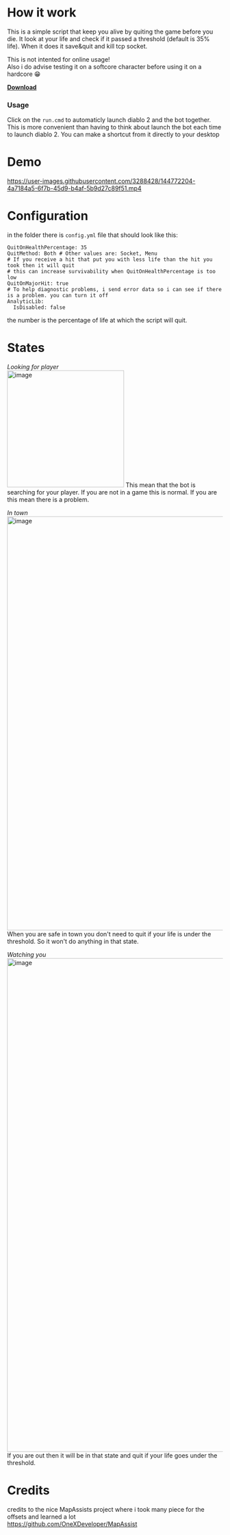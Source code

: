 # How it work
This is a simple script that keep you alive by quiting the game before you die.
It look at your life and check if it passed a threshold (default is 35% life). When it does it save&quit and kill tcp socket.

This is not intented for online usage!  
Also i do advise testing it on a softcore character before using it on a hardcore 😁

**[Download](https://github.com/GitMyCode/d2r-chicken-bot/releases)**

### Usage
Click on the `run.cmd` to automaticly launch diablo 2 and the bot together. This is more convenient than having to think about launch the bot each time to launch diablo 2. You can make a shortcut from it directly to your desktop

# Demo
https://user-images.githubusercontent.com/3288428/144772204-4a7184a5-6f7b-45d9-b4af-5b9d27c89f51.mp4

# Configuration
in the folder there is `config.yml` file that should look like this:
```
QuitOnHealthPercentage: 35
QuitMethod: Both # Other values are: Socket, Menu
# If you receive a hit that put you with less life than the hit you took then it will quit
# this can increase survivability when QuitOnHealthPercentage is too low
QuitOnMajorHit: true 
# To help diagnostic problems, i send error data so i can see if there is a problem. you can turn it off
AnalyticLib:
  IsDisabled: false
```
the number is the percentage of life at which the script will quit.

# States

*Looking for player*  
<img width="273" alt="image" src="https://user-images.githubusercontent.com/3288428/144770378-46cf7e82-de04-4580-b1da-2317ac1cf635.png">
This mean that the bot is searching for your player. If you are not in a game this is normal. If you are this mean there is a problem.

*In town*   
<img width="967" alt="image" src="https://user-images.githubusercontent.com/3288428/144770398-d58402a7-1609-4995-8443-b9e937ca6baf.png">
When you are safe in town you don't need to quit if your life is under the threshold. So it won't do anything in that state.

*Watching you*   
<img width="1153" alt="image" src="https://user-images.githubusercontent.com/3288428/144770422-cc593918-1033-4e63-bf70-b40607e096a1.png">
If you are out then it will be in that state and quit if your life goes under the threshold.


# Credits
credits to the nice MapAssists project where i took many piece for the offsets and learned a lot  
https://github.com/OneXDeveloper/MapAssist
